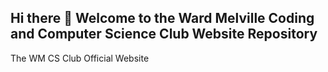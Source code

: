 ## Hi there 👋 Welcome to the Ward Melville Coding and Computer Science Club Website Repository

The WM CS Club Official Website
